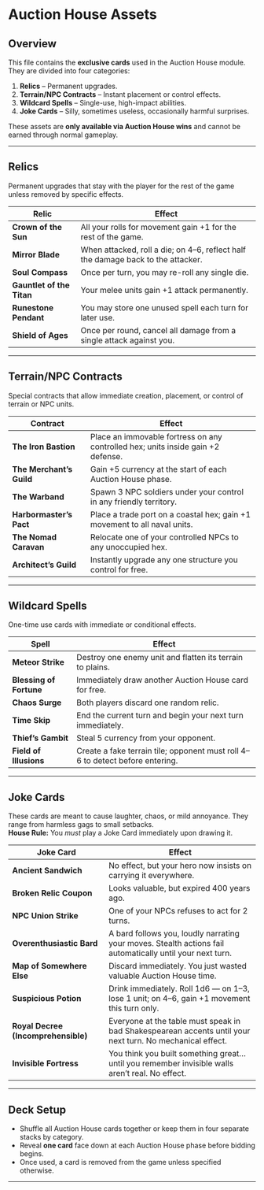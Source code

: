 # Auction House Assets

## Overview
This file contains the **exclusive cards** used in the Auction House module.  
They are divided into four categories:

1. **Relics** – Permanent upgrades.
2. **Terrain/NPC Contracts** – Instant placement or control effects.
3. **Wildcard Spells** – Single-use, high-impact abilities.
4. **Joke Cards** – Silly, sometimes useless, occasionally harmful surprises.

These assets are **only available via Auction House wins** and cannot be earned through normal gameplay.

---

## Relics
Permanent upgrades that stay with the player for the rest of the game unless removed by specific effects.

| Relic | Effect |
|-------|--------|
| **Crown of the Sun** | All your rolls for movement gain +1 for the rest of the game. |
| **Mirror Blade** | When attacked, roll a die; on 4–6, reflect half the damage back to the attacker. |
| **Soul Compass** | Once per turn, you may re-roll any single die. |
| **Gauntlet of the Titan** | Your melee units gain +1 attack permanently. |
| **Runestone Pendant** | You may store one unused spell each turn for later use. |
| **Shield of Ages** | Once per round, cancel all damage from a single attack against you. |

---

## Terrain/NPC Contracts
Special contracts that allow immediate creation, placement, or control of terrain or NPC units.

| Contract | Effect |
|----------|--------|
| **The Iron Bastion** | Place an immovable fortress on any controlled hex; units inside gain +2 defense. |
| **The Merchant’s Guild** | Gain +5 currency at the start of each Auction House phase. |
| **The Warband** | Spawn 3 NPC soldiers under your control in any friendly territory. |
| **Harbormaster’s Pact** | Place a trade port on a coastal hex; gain +1 movement to all naval units. |
| **The Nomad Caravan** | Relocate one of your controlled NPCs to any unoccupied hex. |
| **Architect’s Guild** | Instantly upgrade any one structure you control for free. |

---

## Wildcard Spells
One-time use cards with immediate or conditional effects.

| Spell | Effect |
|-------|--------|
| **Meteor Strike** | Destroy one enemy unit and flatten its terrain to plains. |
| **Blessing of Fortune** | Immediately draw another Auction House card for free. |
| **Chaos Surge** | Both players discard one random relic. |
| **Time Skip** | End the current turn and begin your next turn immediately. |
| **Thief’s Gambit** | Steal 5 currency from your opponent. |
| **Field of Illusions** | Create a fake terrain tile; opponent must roll 4–6 to detect before entering. |

---

## Joke Cards
These cards are meant to cause laughter, chaos, or mild annoyance. They range from harmless gags to small setbacks.  
**House Rule:** You *must* play a Joke Card immediately upon drawing it.

| Joke Card | Effect |
|-----------|--------|
| **Ancient Sandwich** | No effect, but your hero now insists on carrying it everywhere. |
| **Broken Relic Coupon** | Looks valuable, but expired 400 years ago. |
| **NPC Union Strike** | One of your NPCs refuses to act for 2 turns. |
| **Overenthusiastic Bard** | A bard follows you, loudly narrating your moves. Stealth actions fail automatically until your next turn. |
| **Map of Somewhere Else** | Discard immediately. You just wasted valuable Auction House time. |
| **Suspicious Potion** | Drink immediately. Roll 1d6 — on 1–3, lose 1 unit; on 4–6, gain +1 movement this turn only. |
| **Royal Decree (Incomprehensible)** | Everyone at the table must speak in bad Shakespearean accents until your next turn. No mechanical effect. |
| **Invisible Fortress** | You think you built something great… until you remember invisible walls aren’t real. No effect. |

---

## Deck Setup
- Shuffle all Auction House cards together or keep them in four separate stacks by category.
- Reveal **one card** face down at each Auction House phase before bidding begins.
- Once used, a card is removed from the game unless specified otherwise.

---
